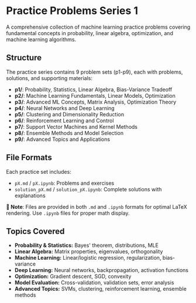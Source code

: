 # Practice Problems Series 1

A comprehensive collection of machine learning practice problems covering fundamental concepts in probability, linear algebra, optimization, and machine learning algorithms.

## Structure

The practice series contains 9 problem sets (p1-p9), each with problems, solutions, and supporting materials:

- **p1/**: Probability, Statistics, Linear Algebra, Bias-Variance Tradeoff
- **p2/**: Machine Learning Fundamentals, Linear Models, Optimization  
- **p3/**: Advanced ML Concepts, Matrix Analysis, Optimization Theory
- **p4/**: Neural Networks and Deep Learning
- **p5/**: Clustering and Dimensionality Reduction
- **p6/**: Reinforcement Learning and Control
- **p7/**: Support Vector Machines and Kernel Methods
- **p8/**: Ensemble Methods and Model Selection
- **p9/**: Advanced Topics and Applications

## File Formats

Each practice set includes:
- `pX.md` / `pX.ipynb`: Problems and exercises
- `solution_pX.md` / `solution_pX.ipynb`: Complete solutions with explanations

**📝 Note**: Files are provided in both `.md` and `.ipynb` formats for optimal LaTeX rendering. Use `.ipynb` files for proper math display.

## Topics Covered

- **Probability & Statistics:** Bayes' theorem, distributions, MLE
- **Linear Algebra:** Matrix properties, eigenvalues, orthogonality  
- **Machine Learning:** Linear/logistic regression, regularization, bias-variance
- **Deep Learning:** Neural networks, backpropagation, activation functions
- **Optimization:** Gradient descent, SGD, convexity
- **Model Evaluation:** Cross-validation, validation sets, error analysis
- **Advanced Topics:** SVMs, clustering, reinforcement learning, ensemble methods 